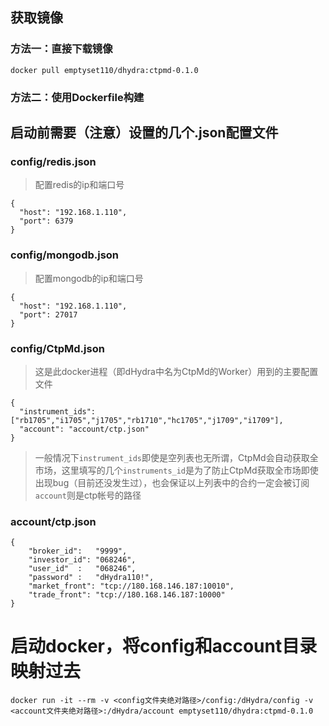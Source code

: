 ## 获取镜像
### 方法一：直接下载镜像
```
docker pull emptyset110/dhydra:ctpmd-0.1.0
```
### 方法二：使用Dockerfile构建


## 启动前需要（注意）设置的几个.json配置文件

### config/redis.json
> 配置redis的ip和端口号
```
{
  "host": "192.168.1.110",
  "port": 6379
}
```

### config/mongodb.json
> 配置mongodb的ip和端口号
```
{
  "host": "192.168.1.110",
  "port": 27017
}
```

### config/CtpMd.json
> 这是此docker进程（即dHydra中名为CtpMd的Worker）用到的主要配置文件
```
{
  "instrument_ids": ["rb1705","i1705","j1705","rb1710","hc1705","j1709","i1709"],
  "account": "account/ctp.json"
}
```
> 一般情况下`instrument_ids`即使是空列表也无所谓，CtpMd会自动获取全市场，这里填写的几个`instruments_id`是为了防止CtpMd获取全市场即使出现bug（目前还没发生过），也会保证以上列表中的合约一定会被订阅
> `account`则是ctp帐号的路径

### account/ctp.json
```
{
    "broker_id":   "9999",
    "investor_id": "068246",
    "user_id"  :   "068246",
    "password" :   "dHydra110!",
    "market_front": "tcp://180.168.146.187:10010",
    "trade_front": "tcp://180.168.146.187:10000"
}
```

# 启动docker，将config和account目录映射过去
```shell
docker run -it --rm -v <config文件夹绝对路径>/config:/dHydra/config -v <account文件夹绝对路径>:/dHydra/account emptyset110/dhydra:ctpmd-0.1.0
```
